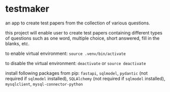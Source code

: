 # testmaker
an app to create test papers from the collection of various questions.

this project will enable user to create test papers containing different types of questions such as one word, multiple choice, short answered, fill in the blanks, etc.

to enable virtual environment:
`source .venv/bin/activate`

to disable the virtual environment:
`deactivate` or `source deactivate`

install following packages from pip:
`fastapi`, `sqlmodel`, `pydantic` (not required if `sqlmodel` installed), `SQLAlchemy` (not required if `sqlmodel` installed), `mysqlclient`, `mysql-connector-python`
